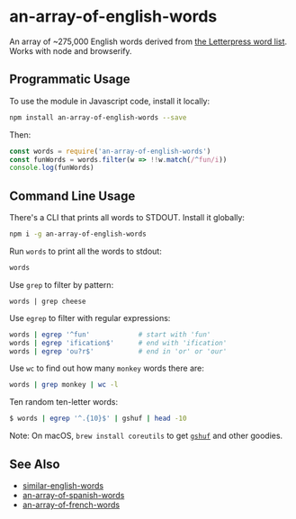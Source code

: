 # an-array-of-english-words

An array of ~275,000 English words derived from [the Letterpress word
list](https://github.com/atebits/Words). Works with node and browserify.

## Programmatic Usage

To use the module in Javascript code, install it locally:

```sh
npm install an-array-of-english-words --save
```

Then:

```js
const words = require('an-array-of-english-words')
const funWords = words.filter(w => !!w.match(/^fun/i))
console.log(funWords)
```

## Command Line Usage

There's a CLI that prints all words to STDOUT. Install it globally:

```sh
npm i -g an-array-of-english-words
```

Run `words` to print all the words to stdout:

```sh
words
```

Use `grep` to filter by pattern:

```
words | grep cheese
```

Use `egrep` to filter with regular expressions:

```sh
words | egrep '^fun'            # start with 'fun'
words | egrep 'ification$'      # end with 'ification'
words | egrep 'ou?r$'           # end in 'or' or 'our'
```

Use `wc` to find out how many `monkey` words there are:

```sh
words | grep monkey | wc -l
```

Ten random ten-letter words:

```sh
$ words | egrep '^.{10}$' | gshuf | head -10
```

Note: On macOS, `brew install coreutils` to get 
[`gshuf`](https://en.wikipedia.org/wiki/Shuf) and other goodies.

## See Also

- [similar-english-words](https://github.com/words/similar-english-words)
- [an-array-of-spanish-words](https://github.com/words/an-array-of-spanish-words)
- [an-array-of-french-words](https://github.com/words/an-array-of-french-words)